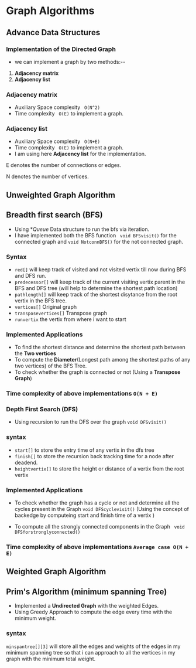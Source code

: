 # Graph Algorithms 
## Advance Data Structures


### Implementation of the Directed Graph
* we can implement a graph by two methods:--
1. **Adjacency matrix**
2. **Adjacency list**
### Adjacency matrix
* Auxiliary Space complexity ``` O(N^2)``` 
* Time complexity ``` O(E)``` to implement a graph.
### Adjacency list
* Auxiliary Space complexity ``` O(N+E)``` 
* Time complexity ``` O(E)``` to implement a graph.
* I am using here **Adjacency list** for the implementation.

E denotes the number of connections or edges.

N denotes the number of vertices.
## Unweighted Graph Algorithm
## Breadth first search (BFS)
* Using **Queue* Data structure to run the bfs via iteration.
* I have implemented both the BFS function ``` void BFSvisit()``` for the connected graph and ```void NotconnBFS()``` for the not connected graph.
### Syntax
* ```red[]``` will keep track of visited and not visited vertix till now during BFS and DFS run.
* ```predecessor[]``` will keep track of the current visiting vertix parent in the BFS and DFS tree (will help to determine the shortest path location) 
* ```pathlength[]``` will keep track of the shortest disytance from the root vertix in the BFS tree.
* ```vertices[]``` Original graph
* ```transposevertices[]``` Transpose graph
* ```runvertix``` the vertix from where i want to start

### Implemented Applications
* To find the shortest distance and determine the shortest path between the **Two vertices**
* To compute the **Diameter**(Longest path among the shortest paths of any two vertices) of the BFS Tree.
* To check whether the graph is connected or not  (Using a  **Transpose Graph**)
### Time complexity of above implementations ```O(N + E)```

### Depth First Search (DFS)
* Using recursion to run the DFS over the graph ```void DFSvisit()```
### syntax
* ```start[]``` to store the entry time of any vertix in the dfs tree
* ```finish[]``` to store the recursion back tracking time for a node after deadend.
* ```heightvertix[]``` to store the height or distance of a vertix from the root vertix

### Implemented Applications
* To check whether the graph has a cycle or not and determine all the cycles present in the Graph ```void DFScyclevisit()``` (Using the concept of backedge by computeing start and finish time of a vertix )

* To compute all the strongly connected components in the Graph ``` void DFSforstronglyconnected()```
### Time complexity of above implementations ```Average case O(N + E)```

## Weighted Graph Algorithm
## Prim's Algorithm (minimum spanning Tree)
* Implemented a **Undirected Graph** with the weighted Edges.
* Using Greedy Approach to compute the edge every time with the minimum weight.
### syntax 
```minspantree[][3]``` will store all the edges and weights of the edges in my minimum spanning tree so that i can approach to all the  vertices in my graph with the minimum total weight.







